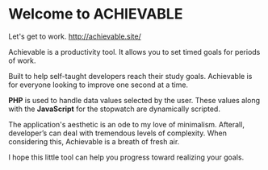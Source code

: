# Welcome to ACHIEVABLE

Let's get to work. <http://achievable.site/>

Achievable is a productivity tool. It allows you to set timed goals for periods of work. 

Built to help self-taught developers reach their study goals. Achievable is for everyone looking to improve one second at a time. 

**PHP** is used to handle data values selected by the user. These values along with the **JavaScript** for the stopwatch are dynamically scripted. 

The application's aesthetic is an ode to my love of minimalism. Afterall, developer’s can deal with tremendous levels of complexity. When considering this, Achievable is a breath of fresh air. 

I hope this little tool can help you progress toward realizing your goals. 
